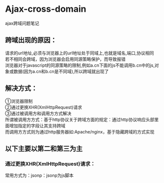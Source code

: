 # Ajax-cross-domain
ajax跨域问题笔记

## 跨域出现的原因：
请求的url地址,必须与浏览器上的url地址处于同域上,也就是域名,端口,协议相同<br>
若不相同会跨域，因为浏览器会启用同源策略保护，而导致报错<br>
浏览器对于javascript的同源策略的限制,例如a.cn下面的js不能调用b.cn中的js,对象或数据(因为a.cn和b.cn是不同域),所以跨域就出现了<br>
## 解决方式：
①浏览器限制<br>
②通过更换XHR(XmlHttpRequest)请求<br>
③通过被调用方和调用方方式解决<br>
所谓被调用方方式：基于http协议关于跨域方面的规定：通过http协议响应头部里面增加指定的字段让其支持跨域<br>
而调用方方式则为通过http服务器如:Apache/nginx，基于隐藏跨域的方式实现
## 以下主要以第二和第三为主
### 通过更换XHR(XmlHttpRequest)请求：
常用方式为：jsonp：jsonp为js脚本<script>，因为JSONP之所以能够用来解决跨域方案,主要是因为 <script> 脚本拥有跨域能力。<br>
但是后台需要改动需要继承 AbstractJsonpResponseBodyAdvice类 构造方法调用父类来实现后台默认的协议（前后端默认为callback）<br>
	
	
#### jsonp缺点:
1.服务器需要改动<br>
2.只支持get请求，不支持post请求<br>
3.发送的不是XHR请求，最好通过解决URL跨域比较好<br>
		
### 通过被调用方和调用方方式解决：
#### 被调用方方式:
可以通过filter实现，若为简单协议：即方法为：post,get,head,请求header里面无自定义头，且Content-Type为以下几种：<br>
text/plain,multipart/form-data,application/x-www-form-urlencoded<br>
在filter中：<br>
```java
public void doFilter(ServletRequest request, ServletResponse response, FilterChain chain)
			throws IOException, ServletException {
		HttpServletResponse res = (HttpServletResponse) response;
		//*可以换成详细地址
		res.addHeader("Access-Control-Allow-Origin", "*");
		//*可以换成详细get/post方法
		res.addHeader("Access-Control-Allow-Methods", "*");
		chain.doFilter(request, response);
	}
```
若为非简单协议：在工作中常见的有：put,delete方法的ajax请求,发送json格式的ajax请求以及带自定义头的ajax请求<br>
需要在header中加Content-Type
```java
public void doFilter(ServletRequest request, ServletResponse response, FilterChain chain)
			throws IOException, ServletException {
		HttpServletResponse res = (HttpServletResponse) response;
		//*可以换成详细地址
		res.addHeader("Access-Control-Allow-Origin", "*");
		//*可以换成详细方法
		res.addHeader("Access-Control-Allow-Methods", "*");
		//非简单协议需要加Content-Type
		res.addHeader("Access-Control-Allow-Header", "Content-Type");
		//设置浏览器缓存头时间
		res.addHeader("Access-Control-Max-Age", "3600");
		chain.doFilter(request, response);
	}
```
##### 注意：带cookie的时候，origin必须是全匹配，不能使用*，且需要设置Credentials==true
```java
public void doFilter(ServletRequest request, ServletResponse response, FilterChain chain)
			throws IOException, ServletException {
		HttpServletResponse res = (HttpServletResponse) response;
		//带cookie的时候，origin必须是全匹配，不能使用*
		res.addHeader("Access-Control-Allow-Origin", "http://localhost:8081");
		//*可以换成详细方法
		res.addHeader("Access-Control-Allow-Methods", "*");
		//非简单协议需要加Content-Type
		res.addHeader("Access-Control-Allow-Header", "Content-Type");
		//设置浏览器缓存头时间
		res.addHeader("Access-Control-Max-Age", "3600");
		chain.doFilter(request, response);
		
		//enable cookie
		res.addHeader("Access-Control-Allow-Credentials", "true");
	}
```
由于带cookie的时候，origin必须是全匹配，不能使用*，所以其他端口无法使用，因此可以利用request.getHeader获取orgin实现通用匹配:
```java
public void doFilter(ServletRequest request, ServletResponse response, FilterChain chain)
			throws IOException, ServletException {

		HttpServletResponse res = (HttpServletResponse) response;
		
		HttpServletRequest req = (HttpServletRequest) request;
		
		String origin = req.getHeader("Origin");
		
		if (!org.springframework.util.StringUtils.isEmpty(origin)) {
			//带cookie的时候，origin必须是全匹配，不能使用*
			res.addHeader("Access-Control-Allow-Origin", origin);			
		}
		
		res.addHeader("Access-Control-Allow-Methods", "*");
		
		String headers = req.getHeader("Access-Control-Request-Headers");
		
		// 支持所有自定义头
		if (!org.springframework.util.StringUtils.isEmpty(headers)) {
			res.addHeader("Access-Control-Allow-Headers", headers);			
		}
		
		res.addHeader("Access-Control-Max-Age", "3600");
		
		// enable cookie
		res.addHeader("Access-Control-Allow-Credentials", "true");
		
		chain.doFilter(request, response);
	}
```
##### 若在spirng框架上解决被调用方：只需要在跨域controller类或者方法上加上@CrossOrigin注解
##### Apache/nginx服务器：

#### 被调用方方式:
Apache服务器：<br>
nginx服务器：<br>







